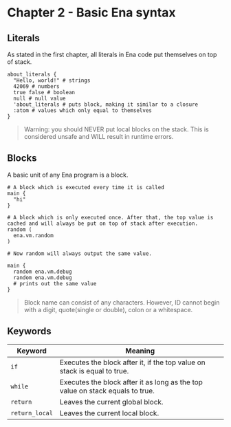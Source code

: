 # Chapter 2 - Basic Ena syntax

## Literals

As stated in the first chapter, all literals in Ena code put themselves on top of stack.

```ena
about_literals {
  "Hello, world!" # strings
  42069 # numbers
  true false # boolean
  null # null value
  'about_literals # puts block, making it similar to a closure
  :atom # values which only equal to themselves
}
```

> Warning: you should NEVER put local blocks on the stack. This is considered unsafe and WILL result in runtime errors.

## Blocks

A basic unit of any Ena program is a block.

```ena
# A block which is executed every time it is called
main {
  "hi"
}

# A block which is only executed once. After that, the top value is cached and will always be put on top of stack after execution.
random (
  ena.vm.random
)

# Now random will always output the same value.

main {
  random ena.vm.debug
  random ena.vm.debug
  # prints out the same value
}
```

> Block name can consist of any characters. However, ID cannot begin with a digit, quote(single or double), colon or a whitespace.

## Keywords

| Keyword        | Meaning                                                                       |
| -------------- | ----------------------------------------------------------------------------- |
| `if`           | Executes the block after it, if the top value on stack is equal to true.      |
| `while`        | Executes the block after it as long as the top value on stack equals to true. |
| `return`       | Leaves the current global block.                                              |
| `return_local` | Leaves the current local block.                                               |